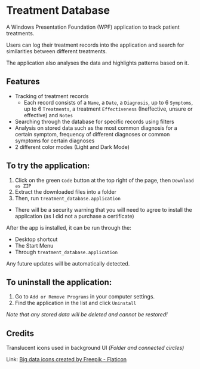# Treatment Database
A Windows Presentation Foundation (WPF) application to track patient treatments. 

Users can log their treatment records into the application and search for similarities between different treatments. 

The application also analyses the data and highlights patterns based on it.

## Features
- Tracking of treatment records
    - Each record consists of a `Name`, a `Date`, a `Diagnosis`, up to 6 `Symptoms`, up to 6 `Treatments`, a treatment `Effectiveness` (Ineffective, unsure or effective) and `Notes` 
- Searching through the database for specific records using filters
- Analysis on stored data such as the most common diagnosis for a certain symptom, frequency of different diagnoses or common symptoms for certain diagnoses
- 2 different color modes (Light and Dark Mode)

## To try the application:
1. Click on the green `Code` button at the top right of the page, then `Download as ZIP`
2. Extract the downloaded files into a folder
3. Then, run `treatment_database.application`
- There will be a security warning that you will need to agree to install the application (as I did not a purchase a certificate)

After the app is installed, it can be run through the:
- Desktop shortcut
- The Start Menu
- Through `treatment_database.application`  

Any future updates will be automatically detected.

## To uninstall the application:
1. Go to `Add or Remove Programs` in your computer settings.
2. Find the application in the list and click `Uninstall`

*Note that any stored data will be deleted and cannot be restored!*

## Credits
Translucent icons used in background UI *(Folder and connected circles)*

Link: <a href="https://www.flaticon.com/free-icons/big-data" title="big data icons">Big data icons created by Freepik - Flaticon</a>

